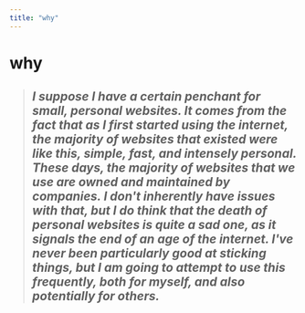 ```yaml
---
title: "why" 
---
```

# why

> ## _I suppose I have a certain penchant for small, personal websites. It comes from the fact that as I first started using the internet, the majority of websites that existed were like this, simple, fast, and intensely personal. These days, the majority of websites that we use are owned and maintained by companies. I don't inherently have issues with that, but I **do** think that the death of personal websites is quite a sad one, as it signals the end of an age of the internet. I've never been particularly good at sticking things, but I am going to attempt to use this frequently, both for myself, and also potentially for others._

